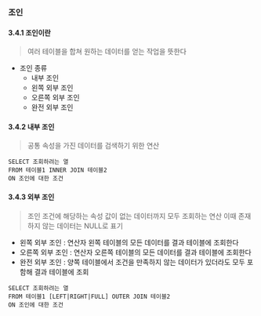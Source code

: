 ### 조인
#### 3.4.1 조인이란
> 여러 테이블을 합쳐 원하는 데이터를 얻는 작업을 뜻한다
* 조인 종류
  * 내부 조인
  * 왼쪽 외부 조인
  * 오른쪽 외부 조인
  * 완전 외부 조인

#### 3.4.2 내부 조인
> 공통 속성을 가진 데이터를 검색하기 위한 연산
```
SELECT 조회하려는 열
FROM 테이블1 INNER JOIN 테이블2
ON 조인에 대한 조건
```

#### 3.4.3 외부 조인
> 조인 조건에 해당하는 속성 값이 없는 데이터까지 모두 조회하는 연산 이때 존재하지 않는 데이터는 NULL로 표기
* 왼쪽 외부 조인 : 연산자 왼쪽 테이블의 모든 데이터를 결과 테이블에 조회한다
* 오른쪽 외부 조인 : 연산자 오른쪽 테이블의 모든 데이터를 결과 테이블에 조회한다
* 완전 외부 조인 : 양쪽 테이블에서 조건을 만족하지 않는 데이터가 있더라도 모두 포함해 결과 테이블에 조회
```
SELECT 조회하려는 열
FROM 테이블1 [LEFT|RIGHT|FULL] OUTER JOIN 테이블2
ON 조인에 대한 조건
```